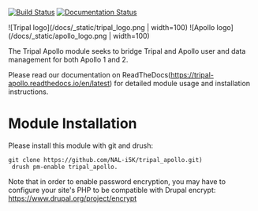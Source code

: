 [![Build Status](https://travis-ci.org/NAL-i5K/tripal_apollo.svg?branch=master)](https://travis-ci.org/NAL-i5K/tripal_apollo) [![Documentation Status](https://readthedocs.org/projects/tripal-apollo/badge/?version=latest)](https://tripal-apollo.readthedocs.io/en/latest/?badge=latest)

![Tripal logo](/docs/_static/tripal_logo.png  | width=100) ![Apollo logo](/docs/_static/apollo_logo.png  | width=100)



The Tripal Apollo module seeks to bridge Tripal and Apollo user and data management for both Apollo 1 and 2.

Please read our documentation on ReadTheDocs(https://tripal-apollo.readthedocs.io/en/latest) for detailed module usage and installation instructions.


# Module Installation

Please install this module with git and drush:

```
git clone https://github.com/NAL-i5K/tripal_apollo.git)
 drush pm-enable tripal_apollo.

```

Note that in order to enable password encryption, you may have to configure your site's PHP to be compatible with Drupal encrypt:  https://www.drupal.org/project/encrypt
